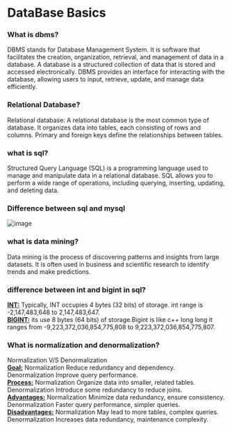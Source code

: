 # DataBase Basics

### What is dbms?
DBMS stands for Database Management System. It is software that facilitates the creation, organization, retrieval, and management of data in a database. A database is a structured collection of data that is stored and accessed electronically. DBMS provides an interface for interacting with the database, allowing users to input, retrieve, update, and manage data efficiently.

### Relational Database?
Relational database: A relational database is the most common type of database. It organizes data into tables, each consisting of rows and columns. Primary and foreign keys define the relationships between tables.

### what is sql?
Structured Query Language (SQL) is a programming language used to manage and manipulate data in a relational database. SQL allows you to perform a wide range of operations, including querying, inserting, updating, and deleting data.

### Difference between sql and mysql
![image](https://github.com/Abdul-Aziz026/DataBase-interview-Question/assets/57495952/b7f51dda-60ec-40f1-8d97-5e636cc8aac0)

### what is data mining?
Data mining is the process of discovering patterns and insights from large datasets. It is often used in business and scientific research to identify trends and make predictions.


### difference between int and bigint in sql?
<ins>**INT:**</ins> Typically, INT occupies 4 bytes (32 bits) of storage. int range is -2,147,483,648 to 2,147,483,647.   
<ins>**BIGINT:**</ins> its use 8 bytes (64 bits) of storage.Bigint is like c++ long long it ranges from -9,223,372,036,854,775,808 to 9,223,372,036,854,775,807.

### What is normalization and denormalization?
Normalization      V/S       	Denormalization   
<ins>**Goal:**</ins>	Normalization Reduce redundancy and dependency.	  
Denormalization Improve query performance.  
<ins>**Process:**</ins>	Normalization Organize data into smaller, related tables.	  
Denormalization Introduce some redundancy to reduce joins.   
<ins>**Advantages:**</ins>	Normalization Minimize data redundancy, ensure consistency. 	 
Denormalization Faster query performance, simpler queries.    
<ins>**Disadvantages:**</ins>	Normalization May lead to more tables, complex queries.	   
Denormalization Increases data redundancy, maintenance complexity.


